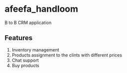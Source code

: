 # afeefa_handloom

B to B CRM application

## Features

1. Inventory management
2. Products assignment to the clints with different prices
3. Chat support
4. Buy products


